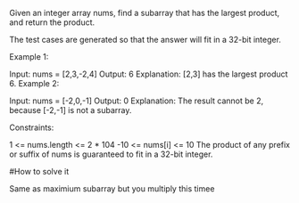 Given an integer array nums, find a subarray that has the largest product, and return the product.

The test cases are generated so that the answer will fit in a 32-bit integer.

Example 1:

Input: nums = [2,3,-2,4] Output: 6 Explanation: [2,3] has the largest product 6. Example 2:

Input: nums = [-2,0,-1] Output: 0 Explanation: The result cannot be 2, because [-2,-1] is not a subarray.

Constraints:

1 <= nums.length <= 2 * 104 -10 <= nums[i] <= 10 The product of any prefix or suffix of nums is guaranteed to fit in a 32-bit integer.

#How to solve it

Same as maximium subarray but you multiply this timee

